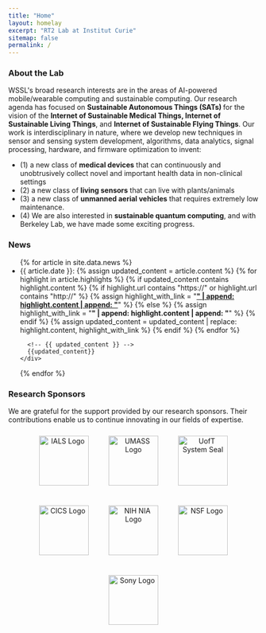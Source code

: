```yaml
---
title: "Home"
layout: homelay
excerpt: "RT2 Lab at Institut Curie"
sitemap: false
permalink: /
---
```


### About the Lab

<p>
  WSSL's broad research interests are in the areas of AI-powered mobile/wearable computing and sustainable computing. Our research agenda
  has focused on <b>Sustainable Autonomous Things (SATs) </b> for the vision of the
  <b>Internet of Sustainable Medical Things, Internet of Sustainable Living Things</b>, and <b>Internet of Sustainable Flying Things</b>.
  Our work is interdisciplinary in nature, where we develop new techniques in sensor and sensing system development, algorithms, data
  analytics, signal processing, hardware, and firmware optimization to invent:
</p>

<ul>
  <li>
    (1) a new class of <b>medical devices</b> that can continuously and unobtrusively collect novel and important health data in
    non-clinical settings
  </li>
  <li>(2) a new class of <b>living sensors</b> that can live with plants/animals</li>
  <li>(3) a new class of <b>unmanned aerial vehicles</b> that requires extremely low maintenance.</li>
  <li>(4) We are also interested in <b>sustainable quantum computing</b>, and with Berkeley Lab, we have made some exciting progress.</li>
</ul>

### News

<ul class="list-unstyled">
  {% for article in site.data.news %}
  <li class="media">
    <div class="media-body">
      <!-- <h4 class="mt-0 mb-1">{{ article.title }}</h4> -->
      <!-- <p><small>{{ article.date }}</small></p> -->
	  {{ article.date }}:
      {% assign updated_content = article.content %} 
      {% for highlight in article.highlights %}
      {% if updated_content contains highlight.content %}
	       {% if highlight.url contains "https://" or highlight.url contains "http://" %}
	            {% assign highlight_with_link = "<a href='" | append: highlight.url | append: "' target='_blank'><b>" | append: highlight.content | append: "</b></a>" %}
	       {% else %}
	            {% assign highlight_with_link = "<b>" | append: highlight.content | append: "</b>" %}
	       {% endif %}
	       {% assign updated_content = updated_content | replace: highlight.content, highlight_with_link %}
      {% endif %}
      {% endfor %}

      <!-- {{ updated_content }} -->
	  {{updated_content}}
    </div>
  </li>
  {% endfor %}
</ul>


### Research Sponsors

<p>
  We are grateful for the support provided by our research sponsors. Their contributions enable us to continue innovating in our fields of
  expertise.
</p>

<div style="display: flex; justify-content: center; flex-wrap: wrap; gap: 20px; text-align: center;">
  <img src="{{ site.baseurl }}/images/sponsors/IALS.png" alt="IALS Logo" style="width: 100px; height: auto; margin: 10px;" />
  <img src="{{ site.baseurl }}/images/sponsors/UMASS.png" alt="UMASS Logo" style="width: 100px; height: auto; margin: 10px;" />
  <img src="{{ site.baseurl }}/images/sponsors/UofTsystem_seal.svg" alt="UofT System Seal" style="width: 100px; height: auto; margin: 10px;" />
  <img src="{{ site.baseurl }}/images/sponsors/cics.jpg" alt="CICS Logo" style="width: 100px; height: auto; margin: 10px;" />
  <img src="{{ site.baseurl }}/images/sponsors/nih_nia.png" alt="NIH NIA Logo" style="width: 100px; height: auto; margin: 10px;" />
  <img src="{{ site.baseurl }}/images/sponsors/nsf.png" alt="NSF Logo" style="width: 100px; height: auto; margin: 10px;" />
  <img src="{{ site.baseurl }}/images/sponsors/sony.png" alt="Sony Logo" style="width: 100px; height: auto; margin: 10px;" />
</div>